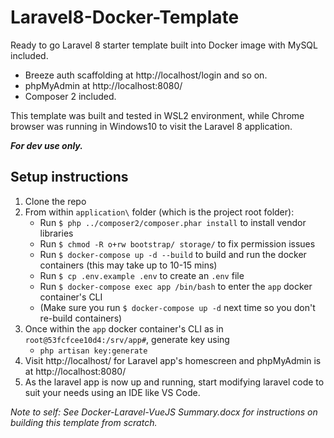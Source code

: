 # Laravel8-Docker-Template
Ready to go Laravel 8 starter template built into Docker image with MySQL included.

- Breeze auth scaffolding at http://localhost/login and so on.
- phpMyAdmin at http://localhost:8080/ 
- Composer 2 included.

This template was built and tested in WSL2 environment, while Chrome browser was running in Windows10 to visit the Laravel 8 application.

***For dev use only.***

## Setup instructions
1. Clone the repo
2. From within `application\` folder (which is the project root folder):
   - Run `$ php ../composer2/composer.phar install` to install vendor libraries
   - Run `$ chmod -R o+rw bootstrap/ storage/` to fix permission issues
   - Run `$ docker-compose up -d --build` to build and run the docker containers (this may take up to 10-15 mins)
   - Run `$ cp .env.example .env` to create an `.env` file
   - Run `$ docker-compose exec app /bin/bash` to enter the `app` docker container's CLI
   - (Make sure you run `$ docker-compose up -d` next time so you don't re-build containers)
3. Once within the `app` docker container's CLI as in `root@53fcfcee10d4:/srv/app#`, generate key using
   - `php artisan key:generate`
4. Visit http://localhost/ for Laravel app's homescreen and phpMyAdmin is at http://localhost:8080/
5. As the laravel app is now up and running, start modifying laravel code to suit your needs using an IDE like VS Code.

*Note to self: See Docker-Laravel-VueJS Summary.docx for instructions on building this template from scratch.*
